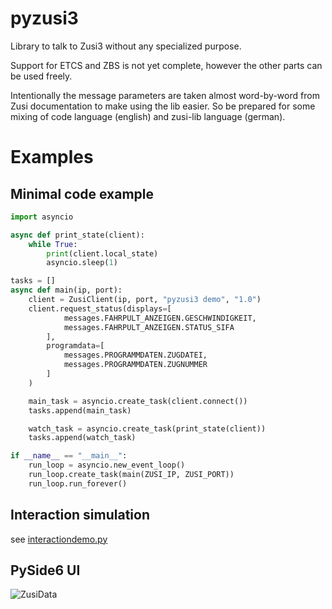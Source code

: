 # pyzusi3
Library to talk to Zusi3 without any specialized purpose.

Support for ETCS and ZBS is not yet complete, however the other parts can be used freely.

Intentionally the message parameters are taken almost word-by-word from Zusi documentation to make using the lib easier.
So be prepared for some mixing of code language (english) and zusi-lib language (german).

# Examples

## Minimal code example
```python
import asyncio

async def print_state(client):
    while True:
        print(client.local_state)
        asyncio.sleep(1)

tasks = []
async def main(ip, port):
    client = ZusiClient(ip, port, "pyzusi3 demo", "1.0")
    client.request_status(displays=[
            messages.FAHRPULT_ANZEIGEN.GESCHWINDIGKEIT,
            messages.FAHRPULT_ANZEIGEN.STATUS_SIFA
        ],
        programdata=[
            messages.PROGRAMMDATEN.ZUGDATEI,
            messages.PROGRAMMDATEN.ZUGNUMMER
        ]
    )

    main_task = asyncio.create_task(client.connect())
    tasks.append(main_task)

    watch_task = asyncio.create_task(print_state(client))
    tasks.append(watch_task)

if __name__ == "__main__":
    run_loop = asyncio.new_event_loop()
    run_loop.create_task(main(ZUSI_IP, ZUSI_PORT))
    run_loop.run_forever()
```

## Interaction simulation
see [interactiondemo.py](https://github.com/jokey2k/pyzusi3/blob/main/examples/interactiondemo.py?raw=true)

## PySide6 UI
![ZusiData](https://github.com/jokey2k/pyzusi3/blob/main/examples/pyzusidisplay/screenshot.png?raw=true)
